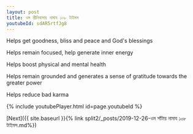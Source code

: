 ```yaml
---
layout: post
title: ওম শ্রীনিবাসায় নামায ১০৮ টাইমস
youtubeId: sdAR5rtfJg8
---
```

 
 
Helps get goodness, bliss and peace and God's blessings
 
Helps remain focused, help generate inner energy 
 
Helps boost physical and mental health 
 
Helps remain grounded and generates a sense of gratitude towards the greater power 
 
Helps reduce bad karma
 
 
 
 


{% include youtubePlayer.html id=page.youtubeId %}
 
[Next]({{ site.baseurl }}{% link  split2/_posts/2019-12-26-ওম সাঁটায় নামায ১০৮ টাইমস.md%})
 
